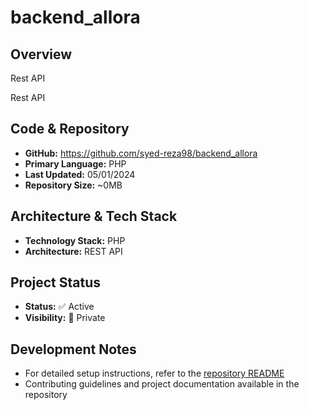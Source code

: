# backend_allora
## Overview

Rest API

Rest API

## Code & Repository

- **GitHub:** https://github.com/syed-reza98/backend_allora
- **Primary Language:** PHP
- **Last Updated:** 05/01/2024
- **Repository Size:** ~0MB

## Architecture & Tech Stack

- **Technology Stack:** PHP
- **Architecture:** REST API

## Project Status

- **Status:** ✅ Active
- **Visibility:** 🔐 Private

## Development Notes

- For detailed setup instructions, refer to the [repository README](https://github.com/syed-reza98/backend_allora#readme)
- Contributing guidelines and project documentation available in the repository
